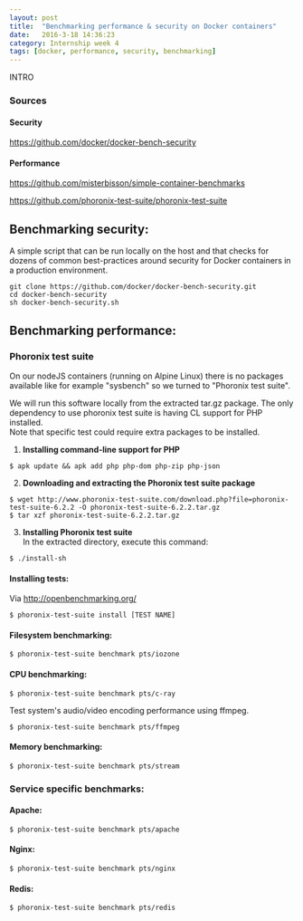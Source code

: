 ```yaml
---
layout: post
title:  "Benchmarking performance & security on Docker containers"
date:   2016-3-18 14:36:23
category: Internship week 4
tags: [docker, performance, security, benchmarking]
---
```



INTRO

<!--more-->


### Sources

#### Security
https://github.com/docker/docker-bench-security

#### Performance
https://github.com/misterbisson/simple-container-benchmarks

https://github.com/phoronix-test-suite/phoronix-test-suite
## Benchmarking security:  
  
A simple script that can be run locally on the host and that checks for dozens of common best-practices around security for Docker containers in a production environment.  

```
git clone https://github.com/docker/docker-bench-security.git
cd docker-bench-security
sh docker-bench-security.sh
```
## Benchmarking performance:

### Phoronix test suite

On our nodeJS containers (running on Alpine Linux) there is no packages available like for example "sysbench" so we turned to "Phoronix test suite".

We will run this software locally from the extracted tar.gz package. The only dependency to use phoronix test suite is having CL support for PHP installed.  
Note that specific test could require extra packages to be installed.

1. **Installing command-line support for PHP**

```shell
$ apk update && apk add php php-dom php-zip php-json
```
2. **Downloading and extracting the Phoronix test suite package**

```shell
$ wget http://www.phoronix-test-suite.com/download.php?file=phoronix-test-suite-6.2.2 -O phoronix-test-suite-6.2.2.tar.gz
$ tar xzf phoronix-test-suite-6.2.2.tar.gz
```

3. **Installing Phoronix test suite**  
In the extracted directory, execute this command:  
```shell
$ ./install-sh
```
#### Installing tests:

Via http://openbenchmarking.org/

```shell
$ phoronix-test-suite install [TEST NAME]
```

#### Filesystem benchmarking: 

```shell
$ phoronix-test-suite benchmark pts/iozone
```

#### CPU benchmarking:


```shell
$ phoronix-test-suite benchmark pts/c-ray
```  
  
Test system's audio/video encoding performance using ffmpeg.  

```shell
$ phoronix-test-suite benchmark pts/ffmpeg
```

#### Memory benchmarking: 

```shell
$ phoronix-test-suite benchmark pts/stream
```

### Service specific benchmarks:

#### Apache:

```shell
$ phoronix-test-suite benchmark pts/apache
```

#### Nginx:

```shell
$ phoronix-test-suite benchmark pts/nginx
```
#### Redis:

```shell
$ phoronix-test-suite benchmark pts/redis
```





